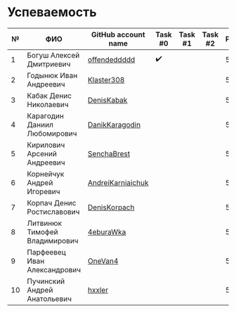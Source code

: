 # Успеваемость #

| №  | ФИО                            | GitHub account name                                     | Task #0          |  Task #1         |  Task #2         | Рейтинг |
|----|--------------------------------|---------------------------------------------------------|------------------|------------------|------------------|---------|
| 1  | Богуш Алексей Дмитриевич       |[offendeddddd](https://github.com/offendeddddd)          |:heavy_check_mark:|                  |                  |5        |
| 2  | Годынюк Иван Андреевич         |[Klaster308](https://github.com/Klaster308)              |                  |                  |                  |5        |
| 3  | Кабак Денис Николаевич         |[DenisKabak](https://github.com/DenisKabak)              |                  |                  |                  |5        |
| 4  | Карагодин Даниил Любомирович   |[DanikKaragodin](https://github.com/DanikKaragodin)      |                  |                  |                  |5        |
| 5  | Кирилович Арсений Андреевич    |[SenchaBrest](https://github.com/SenchaBrest)            |                  |                  |                  |5        |
| 6  | Корнейчук Андрей Игоревич      |[AndreiKarniaichuk](https://github.com/AndreiKarniaichuk)|                  |                  |                  |5        |
| 7  | Корпач Денис Ростиславович     |[DenisKorpach](https://github.com/DenisKorpach)          |                  |                  |                  |5        |
| 8  | Литвинюк Тимофей Владимирович  |[4eburaWka](https://github.com/4eburaWka)                |                  |                  |                  |5        |
| 9  | Парфеевец Иван Александрович   |[OneVan4](https://github.com/OneVan4)                    |                  |                  |                  |5        |
| 10 | Пучинский Андрей Анатольевич   |[hxxler](https://github.com/hxxler)                      |                  |                  |                  |5        |
